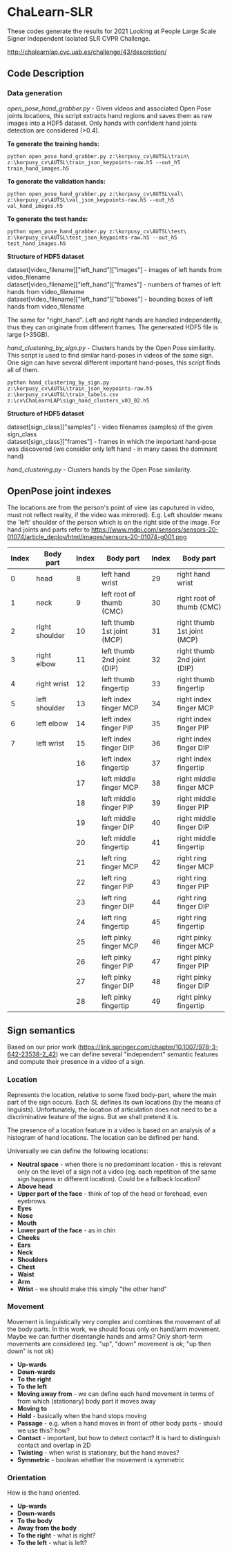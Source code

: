 # ChaLearn-SLR
These codes generate the results for 2021 Looking at People Large Scale Signer Independent Isolated SLR CVPR Challenge.

http://chalearnlap.cvc.uab.es/challenge/43/description/

## Code Description

### Data generation
_open_pose_hand_grabber.py_ - Given videos and associated Open Pose joints locations, this script extracts hand regions and saves them as raw images into a HDF5 dataset.
Only hands with confident hand joints detection are considered (>0.4).  

**To generate the training hands:**

`python open_pose_hand_grabber.py z:\korpusy_cv\AUTSL\train\ z:\korpusy_cv\AUTSL\train_json_keypoints-raw.h5 --out_h5 train_hand_images.h5`

**To generate the validation hands:**

`python open_pose_hand_grabber.py z:\korpusy_cv\AUTSL\val\ z:\korpusy_cv\AUTSL\val_json_keypoints-raw.h5 --out_h5 val_hand_images.h5`

**To generate the test hands:**

`python open_pose_hand_grabber.py z:\korpusy_cv\AUTSL\test\ z:\korpusy_cv\AUTSL\test_json_keypoints-raw.h5 --out_h5 test_hand_images.h5`

**Structure of HDF5 dataset**

dataset[video_filename]["left_hand"]["images"] - images of left hands from video_filename  
dataset[video_filename]["left_hand"]["frames"] - numbers of frames of left hands from video_filename  
dataset[video_filename]["left_hand"]["bboxes"] - bounding boxes of left hands from video_filename

The same for "right_hand". Left and right hands are handled independently, thus they can originate from different frames. The genereated HDF5 file is large (>35GB).
 
_hand_clustering_by_sign.py_ - Clusters hands by the Open Pose similarity. This script is used to find similar
hand-poses in videos of the same sign. One sign can have several different important hand-poses, this script finds all of them. 

`python hand_clustering_by_sign.py z:\korpusy_cv\AUTSL\train_json_keypoints-raw.h5 z:\korpusy_cv\AUTSL\train_labels.csv z:\cv\ChaLearnLAP\sign_hand_clusters_v03_02.h5`

**Structure of HDF5 dataset**

dataset[sign_class]["samples"] - video filenames (samples) of the given sign_class  
dataset[sign_class]["frames"] - frames in which the important hand-pose was discovered (we consider only left hand - in many cases the dominant hand)

_hand_clustering.py_ - Clusters hands by the Open Pose similarity.

## OpenPose joint indexes

The locations are from the person's point of view (as caputured in video, must not reflect reality, if the video was mirrored).
E.g. Left shoulder means the 'left' shoulder of the person which is on the right side of the image.
For hand joints and parts refer to https://www.mdpi.com/sensors/sensors-20-01074/article_deploy/html/images/sensors-20-01074-g001.png


Index | Body part | Index | Body part | Index | Body part
--- | --- | --- | --- | --- | ---
0 | head | 8 | left hand wrist | 29 | right hand wrist
1 | neck | 9 | left root of thumb (CMC) | 30 | right root of thumb (CMC)
2 | right shoulder | 10 | left thumb 1st joint (MCP) | 31 | right thumb 1st joint (MCP)
3 | right elbow | 11 | left thumb 2nd joint (DIP) | 32 | right thumb 2nd joint (DIP)
4 | right wrist | 12 | left thumb fingertip | 33 | right thumb fingertip
5 | left shoulder | 13 | left index finger MCP | 34 | right index finger MCP
6 | left elbow | 14 | left index finger PIP | 35 | right index finger PIP
7 | left wrist | 15 | left index finger DIP | 36 | right index finger DIP
 | | | 16 | left index fingertip | 37 | right index fingertip
 | | | 17 | left middle finger MCP | 38 | right middle finger MCP
 | | | 18 | left middle finger PIP | 39 | right middle finger PIP
 | | | 19 | left middle finger DIP | 40 | right middle finger DIP
 | | | 20 | left middle fingertip | 41 | right middle fingertip
 | | | 21 | left ring finger MCP | 42 | right ring finger MCP
 | | | 22 | left ring finger PIP | 43 | right ring finger PIP
 | | | 23 | left ring finger DIP | 44 | right ring finger DIP
 | | | 24 | left ring fingertip | 45 | right ring fingertip
 | | | 25 | left pinky finger MCP | 46 | right pinky finger MCP
 | | | 26 | left pinky finger PIP | 47 | right pinky finger PIP
 | | | 27 | left pinky finger DIP | 48 | right pinky finger DIP
 | | | 28 | left pinky fingertip | 49 | right pinky fingertip
 
## Sign semantics
Based on our prior work (https://link.springer.com/chapter/10.1007/978-3-642-23538-2_42) we can define several 
"independent" semantic features and compute their presence in a video of a sign.

### Location
Represents the location, relative to some fixed body-part, where the main part of the sign occurs. Each SL defines its
own locations (by the means of linguists). Unfortunately, the location of articulation does not need to be a discriminative
feature of the signs. But we shall pretend it is.

The presence of a location feature in a video is based on an analysis of a histogram of hand locations. The location can
be defined per hand.

Universally we can define the following locations:

- **Neutral space** - when there is no predominant location - this is relevant only on the level of a sign not a video 
(eg. each repetition of the same sign happens in different location). Could be a fallback location?
- **Above head**
- **Upper part of the face** - think of top of the head or forehead, even eyebrows.
- **Eyes**
- **Nose**
- **Mouth**
- **Lower part of the face** - as in chin
- **Cheeks**
- **Ears**
- **Neck**
- **Shoulders**
- **Chest**
- **Waist**
- **Arm**
- **Wrist** - we should make this simply "the other hand"

### Movement
Movement is linguistically very complex and combines the movement of all the body parts. In this work, we should focus
only on hand/arm movement. Maybe we can further disentangle hands and arms? Only short-term movements are considered
(eg. "up", "down" movement is ok; "up then down" is not ok)

- **Up-wards**
- **Down-wards**
- **To the right**
- **To the left**
- **Moving away from** - we can define each hand movement in terms of from which (stationary) body part it moves away
- **Moving to**
- **Hold** - basically when the hand stops moving
- **Passage** - e.g. when a hand moves in front of other body parts - should we use this? how?
- **Contact** - important, but how to detect contact? It is hard to distinguish contact and overlap in 2D
- **Twisting** - when wrist is stationary, but the hand moves?
- **Symmetric** - boolean whether the movement is symmetric

### Orientation
How is the hand oriented.

- **Up-wards**
- **Down-wards**
- **To the body**
- **Away from the body**
- **To the right** - what is right?
- **To the left** - what is left? 

